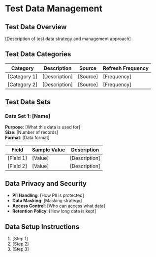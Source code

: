 # Test Data Management

## Test Data Overview
[Description of test data strategy and management approach]

## Test Data Categories
| Category | Description | Source | Refresh Frequency |
|----------|-------------|--------|------------------|
| [Category 1] | [Description] | [Source] | [Frequency] |
| [Category 2] | [Description] | [Source] | [Frequency] |

## Test Data Sets
### Data Set 1: [Name]
**Purpose**: [What this data is used for]  
**Size**: [Number of records]  
**Format**: [Data format]

| Field | Sample Value | Description |
|-------|--------------|-------------|
| [Field 1] | [Value] | [Description] |
| [Field 2] | [Value] | [Description] |

## Data Privacy and Security
- **PII Handling**: [How PII is protected]
- **Data Masking**: [Masking strategy]
- **Access Control**: [Who can access what data]
- **Retention Policy**: [How long data is kept]

## Data Setup Instructions
1. [Step 1]
2. [Step 2]
3. [Step 3]
